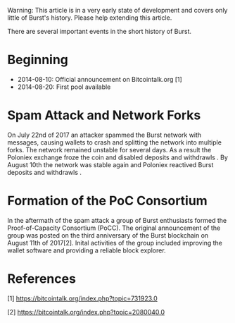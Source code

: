 Warning: This article is in a very early state of development and covers only little of Burst's history. Please help extending this article.

There are several important events in the short history of Burst.

Beginning
=========

-   2014-08-10: Official announcement on Bitcointalk.org [1]
-   2014-08-20: First pool available

Spam Attack and Network Forks
=============================

On July 22nd of 2017 an attacker spammed the Burst network with messages, causing wallets to crash and splitting the network into multiple forks. The network remained unstable for several days. As a result the Poloniex exchange froze the coin and disabled deposits and withdrawls . By August 10th the network was stable again and Poloniex reactived Burst deposits and withdrawls .

Formation of the PoC Consortium
===============================

In the aftermath of the spam attack a group of Burst enthusiasts formed the Proof-of-Capacity Consortium (PoCC). The original announcement of the group was posted on the third anniversary of the Burst blockchain on August 11th of 2017[2]. Inital activities of the group included improving the wallet software and providing a reliable block explorer.

References
==========

<references />

[1] <https://bitcointalk.org/index.php?topic=731923.0>

[2] <https://bitcointalk.org/index.php?topic=2080040.0>
